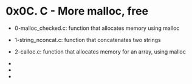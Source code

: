 <h1> 0x0C. C - More malloc, free </h1>

* 0-malloc_checked.c: function that allocates memory using malloc

* 1-string_nconcat.c: function that concatenates two strings

* 2-calloc.c: function that allocates memory for an array, using malloc

*

*

*
